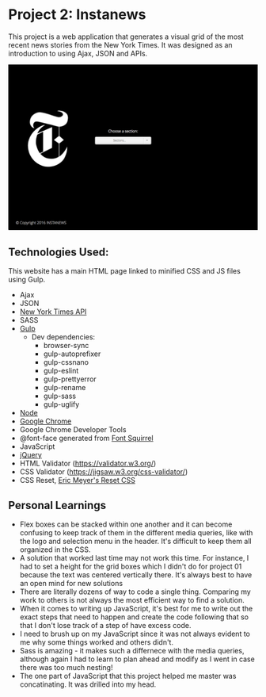 # Project 2: Instanews
This project is a web application that generates a visual grid of the most recent news stories from the New York Times.  It was designed as an introduction to using Ajax, JSON and APIs.

![Image of Landing Page](assets/images/landing-page.png)

## Technologies Used:
This website has a main HTML page linked to minified CSS and JS files using Gulp.

- Ajax
- JSON
- [New York Times API](https://developer.nytimes.com/)
- SASS
- [Gulp](http://gulpjs.com/)
  - Dev dependencies:
    - browser-sync
    - gulp-autoprefixer
    - gulp-cssnano
    - gulp-eslint
    - gulp-prettyerror
    - gulp-rename
    - gulp-sass
    - gulp-uglify
- [Node](https://www.npmjs.com/)
- [Google Chrome](https://www.google.com/chrome/) 
- Google Chrome Developer Tools
- @font-face generated from [Font Squirrel](https://www.fontsquirrel.com/)
- JavaScript
- [jQuery](https://jquery.com/)
- HTML Validator (https://validator.w3.org/)
- CSS Validator (https://jigsaw.w3.org/css-validator/)
- CSS Reset, [Eric Meyer's Reset CSS](http://cssreset.com/scripts/eric-meyer-reset-css/)

## Personal Learnings
- Flex boxes can be stacked within one another and it can become confusing to keep track of them in the different media queries, like with the logo and selection menu in the header.  It's difficult to keep them all organized in the CSS.
- A solution that worked last time may not work this time.  For instance, I had to set a height for the grid boxes which I didn't do for project 01 because the text was centered vertically there.  It's always best to have an open mind for new solutions
- There are literally dozens of way to code a single thing.  Comparing my work to others is not always the most efficient way to find a solution.
- When it comes to writing up JavaScript, it's best for me to write out the exact steps that need to happen and create the code following that so that I don't lose track of a step of have excess code.
- I need to brush up on my JavaScript since it was not always evident to me why some things worked and others didn't.
- Sass is amazing - it makes such a differnece with the media queries, although again I had to learn to plan ahead and modify as I went in case there was too much nesting!
- The one part of JavaScript that this project helped me master was concatinating.  It was drilled into my head.